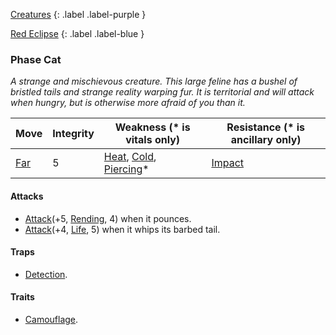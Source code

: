 [Creatures](Game/Creatures?Elite=true)
{: .label .label-purple }

[Red Eclipse](Game/Hostile-Groups#Red%20Eclipse)
{: .label .label-blue }
### Phase Cat
*A strange and mischievous creature. This large feline has a bushel of bristled tails and strange reality warping fur. It is territorial and will attack when hungry, but is otherwise more afraid of you than it.*

| Move                          | Integrity | Weakness (* is vitals only)                                                                          | Resistance (* is ancillary only)  |
| ----------------------------- | --------- | ---------------------------------------------------------------------------------------------------- | --------------------------------- |
| [Far](Game/Core/Movement#Far) | 5         | [Heat](Game/Core/Injury#Heat), [Cold](Game/Core/Injury#Cold), [Piercing](Game/Core/Injury#Piercing)* | [Impact](Game/Core/Injury#Impact) |

#### Attacks
* [Attack](Game/Core/Blocks/Attack)(+5, [Rending](Game/Core/Injury#Rending), 4) when it pounces.
* [Attack](Game/Core/Blocks/Attack)(+4, [Life](Game/Core/Injury#Life), 5) when it whips its barbed tail.

#### Traps
* [Detection](Game/Core/Blocks/Detection).

#### Traits
* [Camouflage](Game/Core/Blocks/Camouflage).